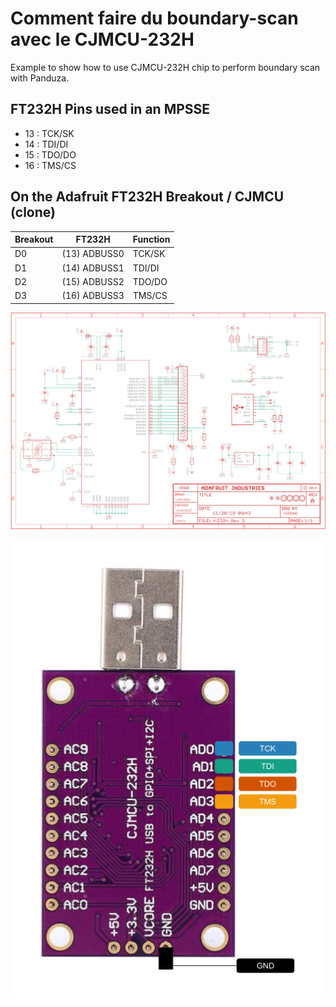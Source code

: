 # Comment faire du boundary-scan avec le CJMCU-232H


Example to show how to use CJMCU-232H chip to perform boundary scan with Panduza.





## FT232H Pins used in an MPSSE

- 13 : TCK/SK
- 14 : TDI/DI
- 15 : TDO/DO
- 16 : TMS/CS

## On the Adafruit FT232H Breakout / CJMCU (clone)

| Breakout  | FT232H        | Function  |
|-----------|---------------|-----------|
| D0        | (13) ADBUSS0  | TCK/SK    |
| D1        | (14) ADBUSS1  | TDI/DI    |
| D2        | (15) ADBUSS2  | TDO/DO    |
| D3        | (16) ADBUSS3  | TMS/CS    |

![](img/ADAFRUIT_FT232H_schematics.png)


![](img/CJMCU-232H.png)



